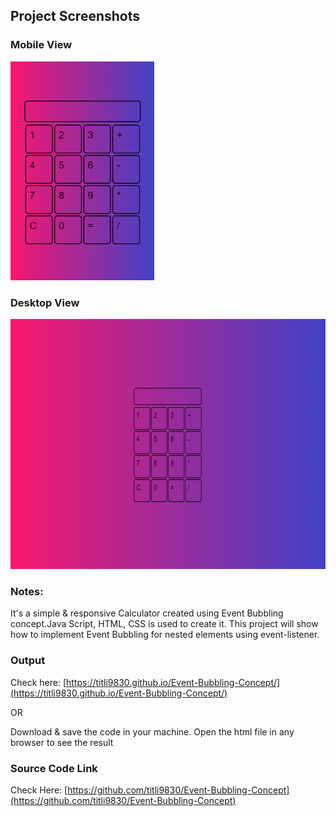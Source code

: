 ## Project Screenshots

### Mobile View

<img src="screenshots/Mobile.PNG" height="350">

### Desktop View

<img src="screenshots/Desktop.PNG" height="400">

### Notes:

It's a simple & responsive Calculator created using Event Bubbling concept.Java Script, HTML, CSS is used to create it. This project will show how to implement Event Bubbling for nested elements using event-listener.

### Output

Check here: [https://titli9830.github.io/Event-Bubbling-Concept/](https://titli9830.github.io/Event-Bubbling-Concept/)<br/>

OR

Download & save the code in your machine. Open the html file in any browser to see the result

### Source Code Link

Check Here: [https://github.com/titli9830/Event-Bubbling-Concept](https://github.com/titli9830/Event-Bubbling-Concept)
